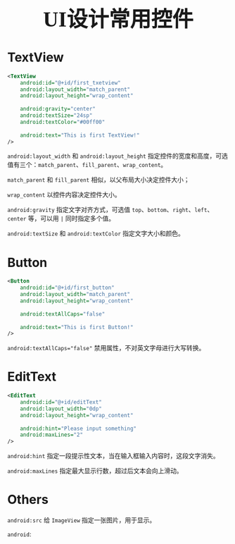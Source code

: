 ### <center> <font size=34 face="STKaiti"> UI设计常用控件 </font>    <!-- {docsify-ignore} -->

# TextView

``` xml
<TextView
    android:id="@+id/first_txetview"
    android:layout_width="match_parent"
    android:layout_height="wrap_content"
 
    android:gravity="center"
    android:textSize="24sp"
    android:textColor="#00ff00"
 
    android:text="This is first TextView!"
/>
```

`android:layout_width` 和 `android:layout_height` 指定控件的宽度和高度，可选值有三个：`match_parent`、`fill_parent`、`wrap_content`。

`match_parent` 和 `fill_parent` 相似，以父布局大小决定控件大小；

`wrap_content` 以控件内容决定控件大小。

`android:gravity` 指定文字对齐方式，可选值 `top`、`bottom`、`right`、`left`、`center` 等，可以用 `|` 同时指定多个值。

`android:textSize` 和 `android:textColor` 指定文字大小和颜色。

# Button

``` xml
<Button
    android:id="@+id/first_button"
    android:layout_width="match_parent"
    android:layout_height="wrap_content"
 
    android:textAllCaps="false"
 
    android:text="This is first Button!"
/>
```

`android:textAllCaps="false"` 禁用属性，不对英文字母进行大写转换。

# EditText

``` xml
<EditText
    android:id="@+id/editText"
    android:layout_width="0dp"
    android:layout_height="wrap_content"
 
    android:hint="Please input something"
    android:maxLines="2"
/>
```

`android:hint` 指定一段提示性文本，当在输入框输入内容时，这段文字消失。

`android:maxLines` 指定最大显示行数，超过后文本会向上滑动。

# Others

`android:src` 给 `ImageView` 指定一张图片，用于显示。

`android`:


